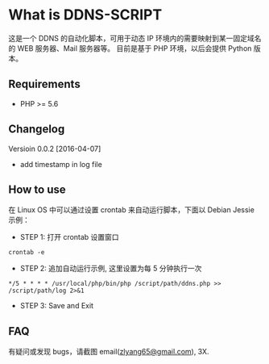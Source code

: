 # What is DDNS-SCRIPT

这是一个 DDNS 的自动化脚本，可用于动态 IP 环境内的需要映射到某一固定域名的 WEB 服务器、Mail 服务器等。
目前是基于 PHP 环境，以后会提供 Python 版本。

## Requirements

* PHP >= 5.6

## Changelog

Versioin 0.0.2 [2016-04-07]

* add timestamp in log file

## How to use

在 Linux OS 中可以通过设置 crontab 来自动运行脚本，下面以 Debian Jessie 示例：

* STEP 1: 打开 crontab 设置窗口

```
crontab -e
```

* STEP 2: 追加自动运行示例, 这里设置为每 5 分钟执行一次

```
*/5 * * * * /usr/local/php/bin/php /script/path/ddns.php >> /script/path/log 2>&1
```

* STEP 3: Save and Exit

## FAQ

有疑问或发现 bugs，请截图 email(zlyang65@gmail.com), 3X.